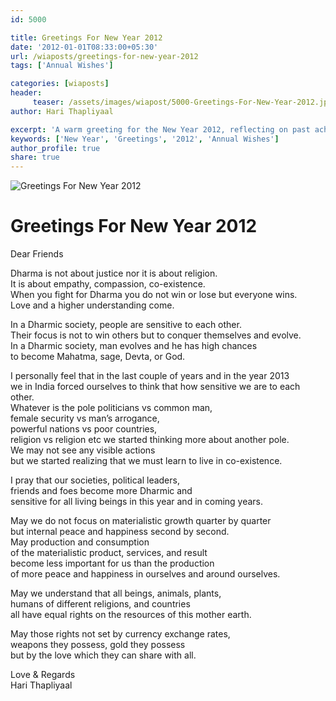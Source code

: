 ```yaml
--- 
id: 5000

title: Greetings For New Year 2012
date: '2012-01-01T08:33:00+05:30'
url: /wiaposts/greetings-for-new-year-2012
tags: ['Annual Wishes']

categories: [wiaposts] 
header:
     teaser: /assets/images/wiapost/5000-Greetings-For-New-Year-2012.jpg
author: Hari Thapliyaal 

excerpt: 'A warm greeting for the New Year 2012, reflecting on past achievements and future aspirations.' 
keywords: ['New Year', 'Greetings', '2012', 'Annual Wishes']
author_profile: true 
share: true 
---
```


![Greetings For New Year 2012](/assets/images/wiapost/5000-Greetings-For-New-Year-2012.jpg)     
    
# Greetings For New Year 2012   
   
Dear Friends   
   
Dharma is not about justice nor it is about religion.  
It is about empathy, compassion, co-existence.  
When you fight for Dharma you do not win or lose but everyone wins.  
Love and a higher understanding come.

In a Dharmic society, people are sensitive to each other.  
Their focus is not to win others but to conquer themselves and evolve.  
In a Dharmic society, man evolves and he has high chances  
to become Mahatma, sage, Devta, or God.

I personally feel that in the last couple of years and in the year 2013  
we in India forced ourselves to think that how sensitive we are to each other.  
Whatever is the pole politicians vs common man,  
female security vs man’s arrogance,  
powerful nations vs poor countries,  
religion vs religion etc we started thinking more about another pole.  
We may not see any visible actions  
but we started realizing that we must learn to live in co-existence.

I pray that our societies, political leaders,  
friends and foes become more Dharmic and  
sensitive for all living beings in this year and in coming years.

May we do not focus on materialistic growth quarter by quarter  
but internal peace and happiness second by second.  
May production and consumption  
of the materialistic product, services, and result  
become less important for us than the production  
of more peace and happiness in ourselves and around ourselves.

May we understand that all beings, animals, plants,  
humans of different religions, and countries  
all have equal rights on the resources of this mother earth.

May those rights not set by currency exchange rates,  
weapons they possess, gold they possess  
but by the love which they can share with all.

Love & Regards  
Hari Thapliyaal
